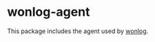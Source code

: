 # wonlog-agent

This package includes the agent used by [wonlog](https://www.github.com/devrama/wonlog).<br>
